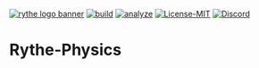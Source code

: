 [![rythe logo banner](https://cdn.discordapp.com/attachments/682321169541890070/767684570199359499/banner.png)](https://legion-engine.com)
[![build](https://github.com/Rythe-Interactive/Rythe-Physics/workflows/build/badge.svg)](https://github.com/Rythe-Interactive/Rythe-Physics/actions?query=workflow%3Abuild)
[![analyze](https://github.com/Rythe-Interactive/Rythe-Physics/workflows/analyze/badge.svg)](https://github.com/Rythe-Interactive/Rythe-Physics/actions?query=workflow%3Aanalyze)
[![License-MIT](https://img.shields.io/github/license/Rythe-Interactive/Rythe-Module-Template)](https://github.com/Rythe-Interactive/Rythe-Module-Template/blob/main/LICENSE)
[![Discord](https://img.shields.io/discord/682321168610623707.svg?label=&logo=discord&logoColor=ffffff&color=7389D8&labelColor=6A7EC2)](https://discord.gg/unVNRbd)

# Rythe-Physics
